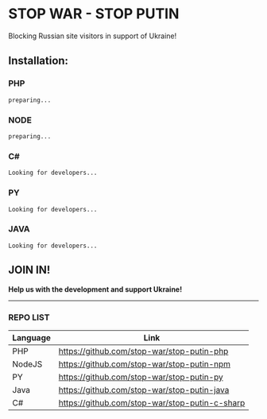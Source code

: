# STOP WAR - STOP PUTIN

Blocking Russian site visitors in support of Ukraine!


## Installation:

### PHP

```shell
preparing...
```

### NODE

```shell
preparing...
```

### C#

```shell
Looking for developers...
```

### PY

```shell
Looking for developers...
```

### JAVA

```shell
Looking for developers...
```

## JOIN IN!

**Help us with the development and support Ukraine!**

---

### REPO LIST

| Language | Link                                           |
|----------|------------------------------------------------|
| PHP      | https://github.com/stop-war/stop-putin-php     |
| NodeJS   | https://github.com/stop-war/stop-putin-npm     |
| PY       | https://github.com/stop-war/stop-putin-py      |
| Java     | https://github.com/stop-war/stop-putin-java    |
| C#       | https://github.com/stop-war/stop-putin-c-sharp |
